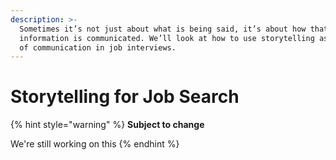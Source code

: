 ```yaml
---
description: >-
  Sometimes it’s not just about what is being said, it’s about how that
  information is communicated. We’ll look at how to use storytelling as a method
  of communication in job interviews.
---
```


# Storytelling for Job Search

{% hint style="warning" %}
**Subject to change**

We're still working on this
{% endhint %}
